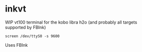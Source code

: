 # inkvt

WIP vt100 terminal for the kobo libra h2o (and probably all targets supported by FBInk)

`screen /dev/ttyS0 -s 9600`

Uses FBInk

